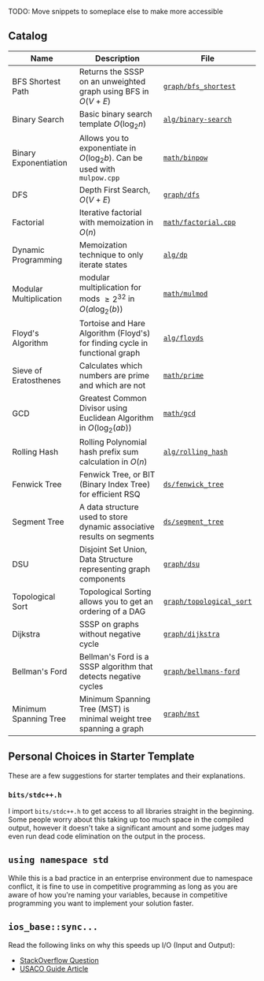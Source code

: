 TODO: Move snippets to someplace else to make more accessible

## Catalog

| Name                   | Description                                                                 | File                                                 |
| ---------------------- | --------------------------------------------------------------------------- | ---------------------------------------------------- |
| BFS Shortest Path      | Returns the SSSP on an unweighted graph using BFS in $O(V+E)$               | [`graph/bfs_shortest`](./graph/bfs_shortest)         |
| Binary Search          | Basic binary search template $O(\log_2{n})$                                 | [`alg/binary-search`](./alg/binary-search)           |
| Binary Exponentiation  | Allows you to exponentiate in $O(\log_2{b})$. Can be used with `mulpow.cpp` | [`math/binpow`](./math/binpow)                       |
| DFS                    | Depth First Search, $O(V+E)$                                                | [`graph/dfs`](./graph/dfs)                           |
| Factorial              | Iterative factorial with memoization in $O(n)$                              | [`math/factorial.cpp`](./math/factorial)             |
| Dynamic Programming    | Memoization technique to only iterate states                                | [`alg/dp`](./alg/dp/)                                |
| Modular Multiplication | modular multiplication for mods $\ge2^{32}$ in $O(a\log_2(b))$                | [`math/mulmod`](./math/mulmod)                |
| Floyd's Algorithm      | Tortoise and Hare Algorithm (Floyd's) for finding cycle in functional graph | [`alg/floyds`](./alg/floyds)                         |
| Sieve of Eratosthenes  | Calculates which numbers are prime and which are not                        | [`math/prime`](./math/prime)                         |
| GCD                    | Greatest Common Divisor using Euclidean Algorithm in $O(\log_2(ab))$        | [`math/gcd`](./math/gcd)                             |
| Rolling Hash           | Rolling Polynomial hash prefix sum calculation in $O(n)$                    | [`alg/rolling_hash`](./alg/rolling_hash)             |
| Fenwick Tree           | Fenwick Tree, or BIT (Binary Index Tree) for efficient RSQ                  | [`ds/fenwick_tree`](./ds/fenwick_tree)               |
| Segment Tree           | A data structure used to store dynamic associative results on segments      | [`ds/segment_tree`](./ds/segment_tree)               |
| DSU                    | Disjoint Set Union, Data Structure representing graph components            | [`graph/dsu`](./graph/dsu)                           |
| Topological Sort       | Topological Sorting allows you to get an ordering of a DAG                  | [`graph/topological_sort`](./graph/topological_sort) |
| Dijkstra               | SSSP on graphs without negative cycle                                       | [`graph/dijkstra`](./graph/dijkstra)                 |
| Bellman's Ford         | Bellman's Ford is a SSSP algorithm that detects negative cycles             | [`graph/bellmans-ford`](./graph/bellmans-ford)       |
| Minimum Spanning Tree  | Minimum Spanning Tree (MST) is minimal weight tree spanning a graph         | [`graph/mst`](./graph/mst)                           |

## Personal Choices in Starter Template

These are a few suggestions for starter templates and their explanations.

### `bits/stdc++.h`

I import `bits/stdc++.h` to get access to all libraries straight in the beginning.
Some people worry about this taking up too much space in the compiled output,
however it doesn't take a significant amount and some judges may even run dead
code elimination on the output in the process.

## `using namespace std`

While this is a bad practice in an enterprise environment due to namespace conflict,
it is fine to use in competitive programming as long as you are aware of how you're
naming your variables, because in competitive programming you want to implement your
solution faster.

## `ios_base::sync...`

Read the following links on why this speeds up I/O (Input and Output):

- [StackOverflow Question](https://stackoverflow.com/questions/31162367/significance-of-ios-basesync-with-stdiofalse-cin-tienull)
- [USACO Guide Article](https://usaco.guide/general/fast-io?lang=cpp#iossync_with_stdiofalse)
